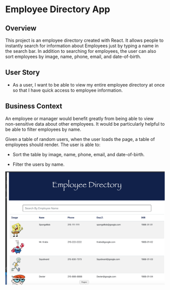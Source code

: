 # Employee Directory App

## Overview

This project is an employee directory created with React.  It allows people to instantly search for information about Employees just by typing a name in the search bar.  In addition to searching for employees, the user can also sort employees by image, name, phone, email, and date-of-birth.  

## User Story

* As a user, I want to be able to view my entire employee directory at once so that I have quick access to employee information.

## Business Context

An employee or manager would benefit greatly from being able to view non-sensitive data about other employees. It would be particularly helpful to be able to filter employees by name.


Given a table of random users, when the user loads the page, a table of employees should render.  The user is able to:

  * Sort the table by image, name, phone, email, and date-of-birth.

  * Filter the users by name.

<img src="public/images/appPic.png">

